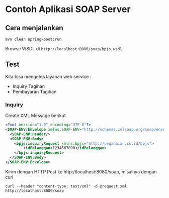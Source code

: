 # Contoh Aplikasi SOAP Server

## Cara menjalankan ##

```
mvn clean spring-boot:run
```

Browse WSDL di `http://localhost:8080/soap/bpjs.wsdl`

## Test ##

Kita bisa mengetes layanan web service :

* Inquiry Tagihan
* Pembayaran Tagihan


### Inquiry ###

Create XML Message berikut

```xml
<?xml version="1.0" encoding="UTF-8"?>
<SOAP-ENV:Envelope xmlns:SOAP-ENV="http://schemas.xmlsoap.org/soap/envelope/">
  <SOAP-ENV:Header/>
  <SOAP-ENV:Body>
    <bpjs:inquiryRequest xmlns:bpjs="http://pegadaian.co.id/bpjs">
        <idPelanggan>1234567890</idPelanggan>
    </bpjs:inquiryRequest>
  </SOAP-ENV:Body>
</SOAP-ENV:Envelope>
```

Kirim dengan HTTP Post ke http://localhost:8080/soap, misalnya dengan curl

```
curl --header "content-type: text/xml" -d @request.xml http://localhost:8080/soap
```